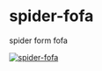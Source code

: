 # spider-fofa

spider form fofa

[![spider-fofa](https://github.com/zsz520/spider-fofa/actions/workflows/main.yml/badge.svg)](https://github.com/zsz520/spider-fofa/actions/workflows/main.yml)
